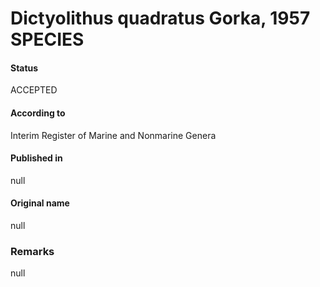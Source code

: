 Dictyolithus quadratus Gorka, 1957 SPECIES
=======

#### Status
ACCEPTED

#### According to
Interim Register of Marine and Nonmarine Genera

#### Published in
null

#### Original name
null

### Remarks
null